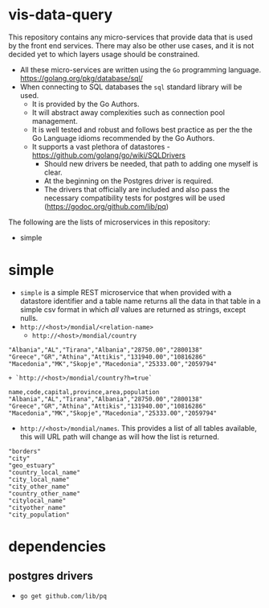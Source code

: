 # vis-data-query

This repository contains any micro-services that provide data that is used by the front end services. There may also be other use cases, and it is not decided yet to which layers usage should be constrained.

+ All these micro-services are written using the `Go` programming language. https://golang.org/pkg/database/sql/
+ When connecting to SQL databases the `sql` standard library will be used.
    + It is provided by the Go Authors.
    + It will abstract away complexities such as connection pool management.
    + It is well tested and robust and follows best practice as per the the Go Language idioms recommended by the Go Authors.
    + It supports a vast plethora of datastores - https://github.com/golang/go/wiki/SQLDrivers
         + Should new drivers be needed, that path to adding one myself is clear.
         + At the beginning on the Postgres driver is required.
         + The drivers that officially are included and also pass the necessary compatibility tests for postgres will be used (https://godoc.org/github.com/lib/pq)

The following are the lists of microservices in this repository:

+ simple

# simple 

+ `simple` is a simple REST microservice that when provided with a datastore identifier and a table name returns all the data in that table in a simple csv format in which *all* values are returned as strings, except nulls.
+ `http://<host>/mondial/<relation-name>`
    + `http://<host>/mondial/country`
```
"Albania","AL","Tirana","Albania","28750.00","2800138"
"Greece","GR","Athina","Attikis","131940.00","10816286"
"Macedonia","MK","Skopje","Macedonia","25333.00","2059794"
```
    + `http://<host>/mondial/country?h=true`

```
name,code,capital,province,area,population
"Albania","AL","Tirana","Albania","28750.00","2800138"
"Greece","GR","Athina","Attikis","131940.00","10816286"
"Macedonia","MK","Skopje","Macedonia","25333.00","2059794"
```
+ `http://<host>/mondial/names`. This provides a list of all tables available, this will URL path will change as will how the list is returned.

```
"borders"
"city"
"geo_estuary"
"country_local_name"
"city_local_name"
"city_other_name"
"country_other_name"
"citylocal_name"
"cityother_name"
"city_population"
```

# dependencies

## postgres drivers

+ `go get github.com/lib/pq`
